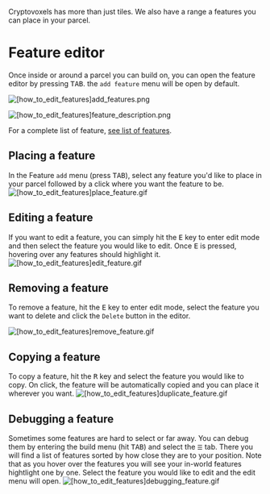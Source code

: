 Cryptovoxels has more than just tiles. We also have a range a features you can place in your parcel.

# Feature editor
Once inside or around a parcel you can build on, you can open the feature editor by pressing <kbd>TAB</kbd>. the `add feature` menu will be open by default.

![[how_to_edit_features]add_features.png](/tutorials/[how_to_edit_features]add_features.png)

![[how_to_edit_features]feature_description.png](/tutorials/[how_to_edit_features]feature_description.png)

For a complete list of feature, <a href="/docs/features" target="_blank">see list of features</a>.

## Placing a feature
In the Feature `add` menu (press <kbd>TAB</kbd>), select any feature you'd like to place in your parcel followed by a click where you want the feature to be.
![[how_to_edit_features]place_feature.gif](/tutorials/[how_to_edit_features]place_feature.gif)

## Editing a feature
If you want to edit a feature, you can simply hit the <kbd>E</kbd> key to enter edit mode and then select the feature you would like to edit.
Once <kbd>E</kbd> is pressed, hovering over any features should highlight it.
![[how_to_edit_features]edit_feature.gif](/tutorials/[how_to_edit_features]edit_feature.gif)
## Removing a feature
To remove a feature, hit the <kbd>E</kbd> key to enter edit mode, select the feature you want to delete and click the `Delete` button in the editor.

![[how_to_edit_features]remove_feature.gif](/tutorials/[how_to_edit_features]remove_feature.gif)
## Copying a feature
To copy a feature, hit the <kbd>R</kbd> key and select the feature you would like to copy. On click, the feature will be automatically copied and you can place it wherever you want.
![[how_to_edit_features]duplicate_feature.gif](/tutorials/[how_to_edit_features]duplicate_feature.gif)

## Debugging a feature
Sometimes some features are hard to select or far away. You can debug them by entering the build menu (hit <kbd>TAB</kbd>) and select the `☰` tab. There you will find a list of features sorted by how close they are to your position.
Note that as you hover over the features you will see your in-world features hightlight one by one. 
Select the feature you would like to edit and the edit menu will open.
![[how_to_edit_features]debugging_feature.gif](/tutorials/[how_to_edit_features]debugging_feature.gif)
